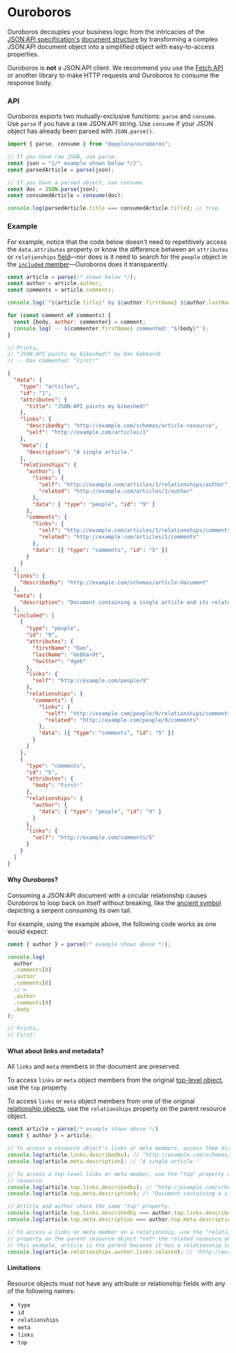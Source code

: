 # Ouroboros

Ouroboros decouples your business logic from the intricacies of
the [JSON:API specification's][spec] [document structure][structure] by
transforming a complex JSON:API document object into a simplified object with
easy-to-access properties.

Ouroboros is **not** a JSON:API client. We recommend you use the [Fetch 
API][fetch] or another library to make HTTP requests and Ouroboros to consume 
the response body.

[profiles]: https://jsonapi.org/extensions/#existing-profiles

### API

Ouroboros exports two mutually-exclusive functions: `parse` and `consume`. Use
`parse` if you have a raw JSON:API string. Use `consume` if your JSON object has
already been parsed with `JSON.parse()`.

```js
import { parse, consume } from "@applura/ouroboros";

// If you have raw JSON, use parse.
const json = "{/* example shown below */}";
const parsedArticle = parse(json);

// If you have a parsed object, use consume.
const doc = JSON.parse(json);
const consumedArticle = consume(doc);

console.log(parsedArticle.title === consumedArticle.title); // true.
```

### Example

For example, notice that the code below doesn't need to repetitively access the
`data.attributes` property or know the difference between an `attributes` or
`relationships` [field][fields]—nor does is it need to search for the `people`
object in the [`included` member][included]—Ouroboros does it transparently.

```js
const article = parse(/* shown below */);
const author = article.author;
const comments = article.comments;

console.log(`"${article.title}" by ${author.firstName} ${author.lastName}`);

for (const comment of comments) {
  const {body, author: commenter} = comment;
  console.log(`-- ${commenter.firstName} commented: "${body}"`);
}

// Prints…
// "JSON:API paints my bikeshed!" by Dan Gebhardt
// -- Dan commented: "First!"
```

```json
{
  "data": {
    "type": "articles",
    "id": "1",
    "attributes": {
      "title": "JSON:API paints my bikeshed!"
    },
    "links": {
      "describedby": "http://example.com/schemas/article-resource",
      "self": "http://example.com/articles/1"
    },
    "meta": {
      "description": "A single article."
    },
    "relationships": {
      "author": {
        "links": {
          "self": "http://example.com/articles/1/relationships/author",
          "related": "http://example.com/articles/1/author"
        },
        "data": { "type": "people", "id": "9" }
      },
      "comments": {
        "links": {
          "self": "http://example.com/articles/1/relationships/comments",
          "related": "http://example.com/articles/1/comments"
        },
        "data": [{ "type": "comments", "id": "5" }]
      }
    }
  },
  "links": {
    "describedby": "http://example.com/schemas/article-document"
  },
  "meta": {
    "description": "Document containing a single article and its related resources."
  },
  "included": [
    {
      "type": "people",
      "id": "9",
      "attributes": {
        "firstName": "Dan",
        "lastName": "Gebhardt",
        "twitter": "dgeb"
      },
      "links": {
        "self": "http://example.com/people/9"
      },
      "relationships": {
        "comments": {
          "links": {
            "self": "http://example.com/people/9/relationships/comments",
            "related": "http://example.com/people/9/comments"
          },
          "data": [{ "type": "comments", "id": "5" }]
        }
      }
    },
    {
      "type": "comments",
      "id": "5",
      "attributes": {
        "body": "First!"
      },
      "relationships": {
        "author": {
          "data": { "type": "people", "id": "9" }
        }
      },
      "links": {
        "self": "http://example.com/comments/5"
      }
    }
  ]
}
```

#### Why _Ouroboros_?

Consuming a JSON:API document with a circular relationship causes Ouroboros to
loop back on itself without breaking, like the [ancient symbol][serpent]
depicting a serpent consuming its own tail.

For example, using the example above, the following code works as one would
expect:

```js
const { author } = parse(/* example shown above */);

console.log(
  author
  .comments[0]
  .author
  .comments[0]
  // ∞
  .author
  .comments[0]
  .body
);

// Prints…
// First!
```

#### What about links and metadata?

All `links` and `meta` members in the document are preserved.

To access `links` or `meta` object members from the
original [top-level object][top-level], use the `top` property.

To access `links` or `meta` object members from one of the original
[relationship objects][relationships], use the `relationships` property on the
parent resource object.

```js
const article = parse(/* example shown above */)
const { author } = article;

// To access a resource object's links or meta members, access them directly.
console.log(article.links.describedby); // "http://example.com/schemas/article-resource"
console.log(article.meta.description); // "A single article."

// To access a top-level links or meta member, use the "top" property on any
// resource.
console.log(article.top.links.describedby); // "http://example.com/schemas/article-document"
console.log(article.top.meta.description); // "Document containing a single article and its related resources."

// Article and author share the same "top" property.
console.log(article.top.links.describedby === author.top.links.describedby); // true.
console.log(article.top.meta.description === author.top.meta.description); // true.

// To access a links or meta member on a relationship, use the "relationships"
// property on the parent resource object *not* the related resource object. In
// this example, article is the parent because it has a relationship to author.
console.log(article.relationships.author.links.related); // "http://example.com/articles/1/author"
```

#### Limitations

Resource objects must not have any attribute or relationship fields with any of the
following names:

- `type`
- `id`
- `relationships`
- `meta`
- `links`
- `top`

[serpent]: https://en.m.wikipedia.org/wiki/Ouroboros
[fetch]: https://developer.mozilla.org/en-US/docs/Web/API/Fetch_API
[fields]: https://jsonapi.org/format/#document-resource-object-fields
[included]: https://jsonapi.org/format/#document-compound-documents
[relationships]: https://jsonapi.org/format/#document-resource-object-relationships
[spec]: https://jsonapi.org/format/
[structure]: https://jsonapi.org/format/#document-structure
[top-level]: https://jsonapi.org/format/#document-top-level

